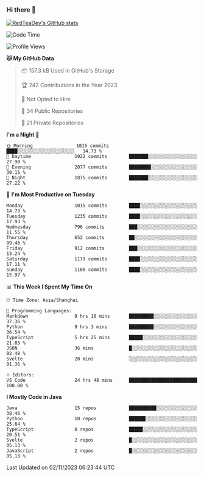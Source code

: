 ### Hi there 👋

<!--
**RedTeaDev/RedTeaDev** is a ✨ _special_ ✨ repository because its `README.md` (this file) appears on your GitHub profile.

Here are some ideas to get you started:

- 🔭 I’m currently working on ...
- 🌱 I’m currently learning ...
- 👯 I’m looking to collaborate on ...
- 🤔 I’m looking for help with ...
- 💬 Ask me about ...
- 📫 How to reach me: ...
- 😄 Pronouns: ...
- ⚡ Fun fact: ...
-->

<!--
[![wakatime](https://wakatime.com/badge/user/6b101ed0-04c0-4490-9283-eb61f2efff96.svg)](https://wakatime.com/@6b101ed0-04c0-4490-9283-eb61f2efff96)
!-->

[![RedTeaDev's GitHub stats](https://github-readme-stats.vercel.app/api?username=RedTeaDev)](https://github.com/anuraghazra/github-readme-stats)
<!--
[![willianrod's wakatime stats](https://github-readme-stats.vercel.app/api/wakatime?username=RedTeaDev)](https://github.com/anuraghazra/github-readme-stats)
!-->
<!--START_SECTION:waka-->
![Code Time](http://img.shields.io/badge/Code%20Time-1%2C818%20hrs%2027%20mins-blue)

![Profile Views](http://img.shields.io/badge/Profile%20Views-6-blue)

**🐱 My GitHub Data** 

> 📦 157.3 kB Used in GitHub's Storage 
 > 
> 🏆 242 Contributions in the Year 2023
 > 
> 🚫 Not Opted to Hire
 > 
> 📜 34 Public Repositories 
 > 
> 🔑 21 Private Repositories 
 > 
**I'm a Night 🦉** 

```text
🌞 Morning                1015 commits        ████░░░░░░░░░░░░░░░░░░░░░   14.73 % 
🌆 Daytime                1922 commits        ███████░░░░░░░░░░░░░░░░░░   27.90 % 
🌃 Evening                2077 commits        ████████░░░░░░░░░░░░░░░░░   30.15 % 
🌙 Night                  1875 commits        ███████░░░░░░░░░░░░░░░░░░   27.22 % 
```
📅 **I'm Most Productive on Tuesday** 

```text
Monday                   1015 commits        ████░░░░░░░░░░░░░░░░░░░░░   14.73 % 
Tuesday                  1235 commits        ████░░░░░░░░░░░░░░░░░░░░░   17.93 % 
Wednesday                796 commits         ███░░░░░░░░░░░░░░░░░░░░░░   11.55 % 
Thursday                 652 commits         ██░░░░░░░░░░░░░░░░░░░░░░░   09.46 % 
Friday                   912 commits         ███░░░░░░░░░░░░░░░░░░░░░░   13.24 % 
Saturday                 1179 commits        ████░░░░░░░░░░░░░░░░░░░░░   17.11 % 
Sunday                   1100 commits        ████░░░░░░░░░░░░░░░░░░░░░   15.97 % 
```


📊 **This Week I Spent My Time On** 

```text
🕑︎ Time Zone: Asia/Shanghai

💬 Programming Languages: 
Markdown                 9 hrs 16 mins       █████████░░░░░░░░░░░░░░░░   37.36 % 
Python                   9 hrs 3 mins        █████████░░░░░░░░░░░░░░░░   36.54 % 
TypeScript               5 hrs 25 mins       █████░░░░░░░░░░░░░░░░░░░░   21.85 % 
JSON                     36 mins             █░░░░░░░░░░░░░░░░░░░░░░░░   02.48 % 
Svelte                   20 mins             ░░░░░░░░░░░░░░░░░░░░░░░░░   01.36 % 

🔥 Editors: 
VS Code                  24 hrs 48 mins      █████████████████████████   100.00 % 
```

**I Mostly Code in Java** 

```text
Java                     15 repos            ██████████░░░░░░░░░░░░░░░   38.46 % 
Python                   10 repos            ██████░░░░░░░░░░░░░░░░░░░   25.64 % 
TypeScript               8 repos             █████░░░░░░░░░░░░░░░░░░░░   20.51 % 
Svelte                   2 repos             █░░░░░░░░░░░░░░░░░░░░░░░░   05.13 % 
JavaScript               2 repos             █░░░░░░░░░░░░░░░░░░░░░░░░   05.13 % 
```




 Last Updated on 02/11/2023 06:23:44 UTC
<!--END_SECTION:waka-->


